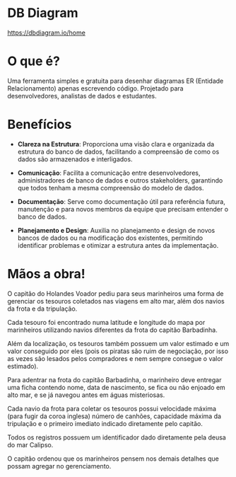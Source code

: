 # DB Diagram
https://dbdiagram.io/home

# O que é?
Uma ferramenta simples e gratuita para desenhar diagramas ER (Entidade Relacionamento) apenas escrevendo código.
Projetado para desenvolvedores, analistas de dados e estudantes.

# Benefícios

- <b>Clareza na Estrutura</b>: Proporciona uma visão clara e organizada da estrutura do banco de dados, facilitando a compreensão de como os dados são armazenados e interligados.

- <b>Comunicação</b>: Facilita a comunicação entre desenvolvedores, administradores de banco de dados e outros stakeholders, garantindo que todos tenham a mesma compreensão do modelo de dados.

- <b>Documentação</b>: Serve como documentação útil para referência futura, manutenção e para novos membros da equipe que precisam entender o banco de dados.

- <b>Planejamento e Design</b>: Auxilia no planejamento e design de novos bancos de dados ou na modificação dos existentes, permitindo identificar problemas e otimizar a estrutura antes da implementação.


# Mãos a obra!
O capitão do Holandes Voador pediu para seus marinheiros uma forma de gerenciar os tesouros coletados nas viagens em alto mar, além dos navios da frota e da tripulação. 

Cada tesouro foi encontrado numa latitude e longitude do mapa por marinheiros utilizando navios diferentes da frota do capitão Barbadinha. 

Além da localização, os tesouros também possuem um valor estimado e um valor conseguido por eles (pois os piratas são ruim de negociação, por isso as vezes são lesados pelos compradores e nem sempre consegue o valor estimado).

Para adentrar na frota do capitão Barbadinha, o marinheiro deve entregar uma ficha contendo nome, data de nascimento, se fica ou não enjoado em alto mar, e se já navegou antes em águas misteriosas. 

Cada navio da frota para coletar os tesouros possui velocidade máxima (para fugir da coroa inglesa) número de canhões, capacidade máxima da tripulação e o primeiro imediato indicado diretamente pelo capitão.

Todos os registros possuem um identificador dado diretamente pela deusa do mar Calipso.

O capitão ordenou que os marinheiros pensem nos demais detalhes que possam agregar no gerenciamento.



